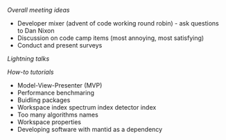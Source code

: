 *Overall meeting ideas*

* Developer mixer (advent of code working round robin) - ask questions to Dan Nixon
* Discussion on code camp items (most annoying, most satisfying)
* Conduct and present surveys

*Lightning talks*

*How-to tutorials*

* Model-View-Presenter (MVP)
* Performance benchmaring
* Buidling packages
* Workspace index spectrum index detector index
* Too many algorithms names
* Workspace properties
* Developing software with mantid as a dependency
